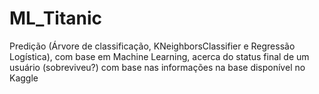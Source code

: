 # ML_Titanic
Predição (Árvore de classificação, KNeighborsClassifier e Regressão Logística), com base em Machine Learning, acerca do status final de um usuário (sobreviveu?) com base nas informações na base disponível no Kaggle
